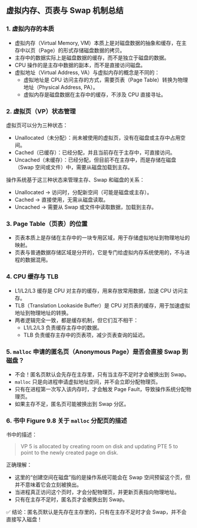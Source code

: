 ## 虚拟内存、页表与 Swap 机制总结

### 1. 虚拟内存的本质
- 虚拟内存（Virtual Memory, VM）本质上是对磁盘数据的抽象和缓存，在主存中以页（Page）的形式存储磁盘数据的拷贝。
- 主存中的数据实际上是磁盘数据的缓存，而不是独立于磁盘的数据。
- CPU 操作的是主存中数据的副本，而不是直接访问磁盘。
- 虚拟地址（Virtual Address, VA）与虚拟内存的概念是不同的：
  - 虚拟地址是 CPU 访问主存的方式，需要页表（Page Table）转换为物理地址（Physical Address, PA）。
  - 虚拟内存是磁盘数据在主存中的缓存，不涉及 CPU 直接寻址。

### 2. 虚拟页（VP）状态管理
虚拟页可以分为三种状态：
- Unallocated（未分配）：尚未被使用的虚拟页，没有在磁盘或主存中占用空间。
- Cached（已缓存）：已经分配，并且当前存在于主存中，可直接访问。
- Uncached（未缓存）：已经分配，但目前不在主存中，而是存储在磁盘（Swap 空间或文件）中，需要从磁盘加载到主存。

操作系统基于这三种状态来管理主存、Swap 和磁盘的关系：
- Unallocated → 访问时，分配新空间（可能是磁盘或主存）。
- Cached → 直接使用，无需从磁盘读取。
- Uncached → 需要从 Swap 或文件中读取数据，加载到主存。

### 3. Page Table（页表）的位置
- 页表本质上是存储在主存中的一块专用区域，用于存储虚拟地址到物理地址的映射。
- 页表与普通数据存储区域是分开的，它是专门给虚拟内存系统使用的，不与进程的数据混用。

### 4. CPU 缓存与 TLB
- L1/L2/L3 缓存是 CPU 对主存的缓存，用来存放常用数据，加速 CPU 访问主存。
- TLB（Translation Lookaside Buffer）是 CPU 对页表的缓存，用于加速虚拟地址到物理地址的转换。
- 两者逻辑完全一致，都是缓存机制，但它们互不相干：
  - L1/L2/L3 负责缓存主存中的数据。
  - TLB 负责缓存主存中的页表项，减少页表查询的延迟。

### 5. `malloc` 申请的匿名页（Anonymous Page）是否会直接 Swap 到磁盘？
- 不会！匿名页默认会先存在主存里，只有当主存不足时才会被换出到 Swap。
- `malloc` 只是向进程申请虚拟地址空间，并不会立即分配物理页。
- 只有在进程第一次写入该内存时，才会触发 Page Fault，导致操作系统分配物理页。
- 如果主存不足，匿名页可能被换出到 Swap 分区。

### 6. 书中 Figure 9.8 关于 `malloc` 分配页的描述
书中的描述：
> VP 5 is allocated by creating room on disk and updating PTE 5 to point to the newly created page on disk.  

正确理解：
- 这里的“创建空间在磁盘”指的是操作系统可能会在 Swap 空间预留这个页，但并不意味着它会立刻被换出。
- 当进程真正访问这个页时，才会分配物理页，并更新页表指向物理地址。
- 只有在主存不足时，匿名页才会被换出到 Swap。

✅ 结论：匿名页默认是先存在主存里的，只有在主存不足时才会 Swap，并不会直接写入磁盘！ 